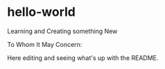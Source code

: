 # hello-world
Learning and Creating something New

To Whom It May Concern:

Here editing and seeing what's up with the README.
